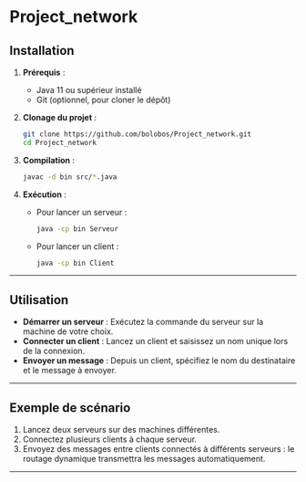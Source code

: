 # Project_network

## Installation

1. **Prérequis** :
    - Java 11 ou supérieur installé
    - Git (optionnel, pour cloner le dépôt)

2. **Clonage du projet** :
    ```bash
    git clone https://github.com/bolobos/Project_network.git
    cd Project_network
    ```

3. **Compilation** :
    ```bash
    javac -d bin src/*.java
    ```

4. **Exécution** :
    - Pour lancer un serveur :
      ```bash
      java -cp bin Serveur
      ```
    - Pour lancer un client :
      ```bash
      java -cp bin Client
      ```

---

## Utilisation

- **Démarrer un serveur** : Exécutez la commande du serveur sur la machine de votre choix.
- **Connecter un client** : Lancez un client et saisissez un nom unique lors de la connexion.
- **Envoyer un message** : Depuis un client, spécifiez le nom du destinataire et le message à envoyer.

---

## Exemple de scénario

1. Lancez deux serveurs sur des machines différentes.
2. Connectez plusieurs clients à chaque serveur.
3. Envoyez des messages entre clients connectés à différents serveurs : le routage dynamique transmettra les messages automatiquement.

---